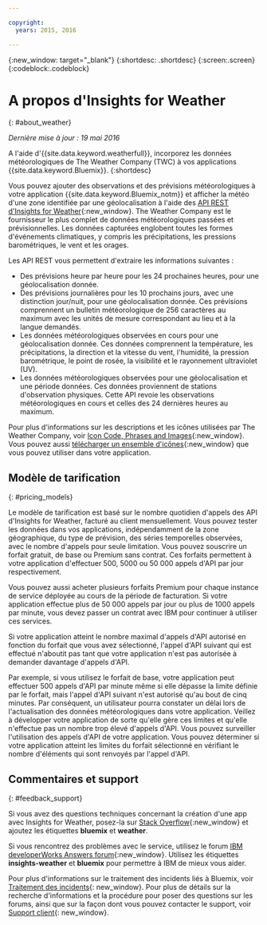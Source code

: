 ```yaml
---

copyright:
  years: 2015, 2016

---
```


{:new_window: target="_blank"}
{:shortdesc: .shortdesc}
{:screen:.screen}
{:codeblock:.codeblock}

# A propos d'Insights for Weather
{: #about_weather}

*Dernière mise à jour : 19 mai 2016*

A l'aide d'{{site.data.keyword.weatherfull}}, incorporez les données météorologiques de The Weather Company (TWC) à vos applications {{site.data.keyword.Bluemix}}.
{:shortdesc}

Vous pouvez ajouter des observations et des prévisions météorologiques à votre application {{site.data.keyword.Bluemix_notm}} et afficher la météo d'une zone identifiée par une géolocalisation à l'aide des [API REST d'Insights for Weather](https://twcservice.{APPDomain}/rest-api-deprecated/){:new_window}.
The Weather Company est le fournisseur le plus complet de données météorologiques passées et prévisionnelles. Les données
capturées englobent toutes les formes d'événements climatiques, y compris les précipitations, les pressions barométriques, le vent et les orages.

Les API REST vous permettent d'extraire les informations suivantes :

* Des prévisions heure par heure pour les 24 prochaines heures, pour une géolocalisation donnée.
* Des prévisions journalières pour les 10 prochains jours, avec une distinction jour/nuit, pour une géolocalisation donnée. Ces prévisions comprennent un bulletin météorologique de 256 caractères au maximum avec les unités de mesure correspondant au lieu et à la
langue demandés.
* Les données météorologiques observées en cours pour une géolocalisation donnée. Ces données comprennent la température, les précipitations, la
direction et la vitesse du vent, l'humidité,
la pression barométrique, le point de rosée, la visibilité et le rayonnement ultraviolet (UV).
* Les données météorologiques observées pour une géolocalisation et une période données. Ces données proviennent de stations d'observation physiques. Cette API revoie les observations météorologiques en cours et celles des 24 dernières heures au maximum.

Pour plus d'informations sur les descriptions et les icônes utilisées par The Weather Company, voir [Icon Code, Phrases and Images](https://docs.google.com/document/d/1MZwWYqki8Ee-V7c7InBuA5CDVkjb3XJgpc39hI9FsI0/edit?pli=1){:new_window}.
Vous pouvez aussi [télécharger un ensemble d'icônes](https://twcdocs.mybluemix.net/download/weatherinsightsicons.zip){:new_window} que vous pouvez utiliser dans votre application.

## Modèle de tarification
{: #pricing_models}

Le modèle de tarification est basé sur le nombre quotidien d'appels des API d'Insights for Weather, facturé au client mensuellement. Vous pouvez tester les données dans vos applications, indépendamment de la zone géographique, du type de prévision, des séries temporelles observées, avec le nombre d'appels pour seule limitation. Vous
pouvez souscrire un forfait gratuit, de base ou Premium sans contrat. Ces forfaits permettent à votre application d'effectuer 500, 5000 ou 50 000 appels d'API par jour respectivement.

Vous pouvez aussi acheter plusieurs forfaits Premium pour chaque instance de service déployée au cours de la période de facturation. Si votre
application effectue plus de 50 000 appels par jour ou plus de 1000 appels par minute, vous devez passer un contrat avec IBM pour continuer à utiliser ces
services.

Si votre application atteint le nombre maximal d'appels d'API autorisé en fonction du forfait que vous avez sélectionné, l'appel d'API suivant qui
est effectué n'aboutit pas tant que votre application n'est pas autorisée à demander davantage d'appels d'API.

Par exemple, si vous utilisez le forfait
de base, votre application peut effectuer 500 appels d'API par minute même si elle dépasse la limite définie par le forfait, mais l'appel d'API suivant
n'est autorisé qu'au bout de cinq minutes. Par conséquent, un utilisateur pourra constater un délai lors de l'actualisation des données météorologiques dans votre application. Veillez à développer votre application de sorte qu'elle gère ces limites et qu'elle n'effectue pas un nombre trop élevé d'appels d'API. Vous pouvez surveiller l'utilisation des appels d'API de votre application. Vous pouvez déterminer si votre application atteint les
limites du forfait sélectionné en vérifiant le nombre d'éléments qui sont renvoyés par l'appel d'API.

## Commentaires et support
{: #feedback_support}

Si vous avez des questions techniques concernant la création d'une app avec Insights for Weather,
posez-la sur [Stack Overflow](http://stackoverflow.com/search?q=weather+bluemix){:new_window} et ajoutez les étiquettes **bluemix** et **weather**.

Si vous rencontrez des problèmes avec le service, utilisez le forum [IBM developerWorks Answers forum](https://developer.ibm.com/answers/topics/insights-weather/?smartspace=bluemix){:new_window}.
Utilisez les étiquettes
**insights-weather** et **bluemix** pour permettre à IBM de mieux vous aider.

Pour plus d'informations sur le traitement des incidents liés à Bluemix, voir [Traitement des incidents](https://console.{DomainName}/docs/troubleshoot/troubleshoot.html){: new_window}.
Pour plus de détails sur la recherche d'informations et la procédure pour poser des questions sur les forums, ainsi que sur la façon dont vous pouvez contacter le support, voir [Support client](https://console.{DomainName}/docs/support/index.html#getting-customer-support){: new_window}.
